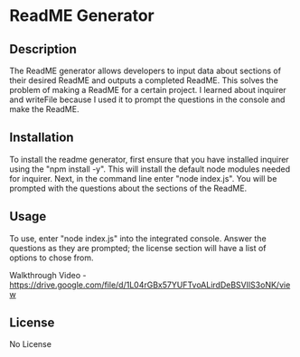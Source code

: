 # ReadME Generator

## Description

The ReadME generator allows developers to input data about sections of their desired ReadME and outputs a completed ReadME. This solves the problem of making a ReadME for a certain project. I learned about inquirer and writeFile because I used it to prompt the questions in the console and make the ReadME.  

## Installation

To install the readme generator, first ensure that you have installed inquirer using the "npm install -y". This will install the default node modules needed for inquirer. Next, in the command line enter "node index.js". You will be prompted with the questions about the sections of the ReadME.

## Usage

To use, enter "node index.js" into the integrated console. Answer the questions as they are prompted; the license section will have a list of options to chose from. 

Walkthrough Video - https://drive.google.com/file/d/1L04rGBx57YUFTvoALirdDeBSVIlS3oNK/view

## License

No License
